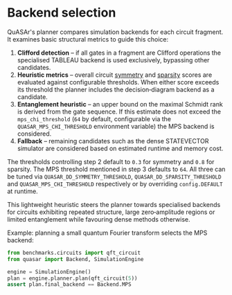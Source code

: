 # Backend selection

QuASAr's planner compares simulation backends for each circuit fragment.  It
examines basic structural metrics to guide this choice:

1. **Clifford detection** – if all gates in a fragment are Clifford operations
   the specialised TABLEAU backend is used exclusively, bypassing other
   candidates.
2. **Heuristic metrics** – overall circuit [symmetry](symmetry.md) and
   [sparsity](sparsity.md) scores are evaluated against configurable thresholds.
   When either score exceeds its threshold the planner includes the
   decision‑diagram backend as a candidate.
3. **Entanglement heuristic** – an upper bound on the maximal Schmidt rank is
   derived from the gate sequence.  If this estimate does not exceed the
   ``mps_chi_threshold`` (``64`` by default, configurable via the
   ``QUASAR_MPS_CHI_THRESHOLD`` environment variable) the MPS backend is
   considered.
4. **Fallback** – remaining candidates such as the dense STATEVECTOR simulator
   are considered based on estimated runtime and memory cost.

The thresholds controlling step 2 default to ``0.3`` for symmetry and ``0.8``
for sparsity.  The MPS threshold mentioned in step 3 defaults to ``64``.  All
three can be tuned via ``QUASAR_DD_SYMMETRY_THRESHOLD``,
``QUASAR_DD_SPARSITY_THRESHOLD`` and ``QUASAR_MPS_CHI_THRESHOLD`` respectively
or by overriding ``config.DEFAULT`` at runtime.

This lightweight heuristic steers the planner towards specialised backends for
circuits exhibiting repeated structure, large zero‑amplitude regions or limited
entanglement while favouring dense methods otherwise.

Example: planning a small quantum Fourier transform selects the MPS backend:

```python
from benchmarks.circuits import qft_circuit
from quasar import Backend, SimulationEngine

engine = SimulationEngine()
plan = engine.planner.plan(qft_circuit(5))
assert plan.final_backend == Backend.MPS
```
